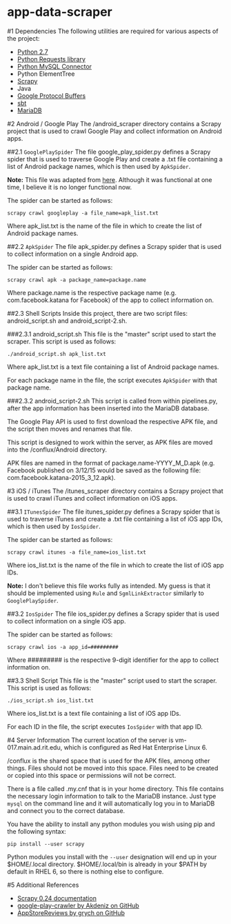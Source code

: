 app-data-scraper
=================
#1 Dependencies
The following utilities are required for various aspects of the project:

* [Python 2.7](https://www.python.org/download/releases/2.7/)
* [Python Requests library](http://docs.python-requests.org/en/latest/)
* [Python MySQL Connector](https://pypi.python.org/pypi/MySQL-python)
* Python ElementTree
* [Scrapy](http://scrapy.org)
* Java
* [Google Protocol Buffers](https://developers.google.com/protocol-buffers/)
* [sbt](http://www.scala-sbt.org/release/tutorial/Setup.html)
* [MariaDB](https://mariadb.com)

#2 Android / Google Play
The /android_scraper directory contains a Scrapy project that is used to crawl Google Play and collect information on Android apps.

##2.1 ```GooglePlaySpider```
The file google\_play_spider.py defines a Scrapy spider that is used to traverse Google Play and create a .txt file containing a list of Android package names, which is then used by ```ApkSpider```.

**Note:** This file was adapted from [here](https://github.com/anderson916/google-play-crawler). Although it was functional at one time, I believe it is no longer functional now.

The spider can be started as follows:

```scrapy crawl googleplay -a file_name=apk_list.txt```

Where apk_list.txt is the name of the file in which to create the list of Android package names.

##2.2 ```ApkSpider```
The file apk_spider.py defines a Scrapy spider that is used to collect information on a single Android app.

The spider can be started as follows:

```scrapy crawl apk -a package_name=package.name```

Where package.name is the respective package name (e.g. com.facebook.katana for Facebook) of the app to collect information on.

##2.3 Shell Scripts
Inside this project, there are two script files: android\_script.sh and android_script-2.sh.

###2.3.1 android_script.sh
This file is the "master" script used to start the scraper. This script is used as follows:

```./android_script.sh apk_list.txt```

Where apk_list.txt is a text file containing a list of Android package names.

For each package name in the file, the script executes ```ApkSpider``` with that package name.

###2.3.2 android_script-2.sh
This script is called from within pipelines.py, after the app information has been inserted into the MariaDB database.

The Google Play API is used to first download the respective APK file, and the script then moves and renames that file.

This script is designed to work within the server, as APK files are moved into the /conflux/Android directory.

APK files are named in the format of package.name-YYYY\_M_D.apk (e.g. Facebook published on 3/12/15 would be saved as the following file: com.facebook.katana-2015\_3\_12.apk).

#3 iOS / iTunes
The /itunes_scraper directory contains a Scrapy project that is used to crawl iTunes and collect information on iOS apps.

##3.1 ```ITunesSpider```
The file itunes_spider.py defines a Scrapy spider that is used to traverse iTunes and create a .txt file containing a list of iOS app IDs, which is then used by ```IosSpider```.

The spider can be started as follows:

```scrapy crawl itunes -a file_name=ios_list.txt```

Where ios_list.txt is the name of the file in which to create the list of iOS app IDs.

**Note:** I don't believe this file works fully as intended. My guess is that it should be implemented using ```Rule``` and ```SgmlLinkExtractor``` similarly to ```GooglePlaySpider```.

##3.2 ```IosSpider```
The file ios_spider.py defines a Scrapy spider that is used to collect information on a single iOS app.

The spider can be started as follows:

```scrapy crawl ios -a app_id=#########```

Where ######### is the respective 9-digit identifier for the app to collect information on.

##3.3 Shell Script
This file is the "master" script used to start the scraper. This script is used as follows:

```./ios_script.sh ios_list.txt```

Where ios_list.txt is a text file containing a list of iOS app IDs.

For each ID in the file, the script executes ```IosSpider``` with that app ID.

#4 Server Information
The current location of the server is vm-017.main.ad.rit.edu, which is configured as Red Hat Enterprise Linux 6.

/conflux is the shared space that is used for the APK files, among other things. Files should not be moved into this space. Files need to be created or copied into this space or permissions will not be correct.

There is a file called .my.cnf that is in your home directory. This file contains the necessary login information to talk to the MariaDB instance. Just type ```mysql``` on the command line and it will automatically log you in to MariaDB and connect you to the correct database.

You have the ability to install any python modules you wish using pip and the following syntax: 

```pip install --user scrapy```

Python modules you install with the ```--user``` designation will end up in your $HOME/.local directory.  $HOME/.local/bin is already in your $PATH by default in RHEL 6, so there is nothing else to configure.

#5 Additional References
* [Scrapy 0.24 documentation](http://doc.scrapy.org/en/0.24)
* [google-play-crawler by Akdeniz on GitHub](https://github.com/Akdeniz/google-play-crawler)
* [AppStoreReviews by grych on GitHub](https://github.com/grych/AppStoreReviews)